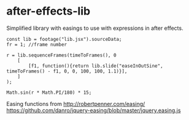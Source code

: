 # after-effects-lib

Simplified library with easings to use with expressions in after effects.
```
const lib = footage("lib.jsx").sourceData;
fr = 1; //frame number

r = lib.sequenceFrames(timeToFrames(), 0
	[
		[f1, function(){return lib.slide("easeInOutSine", timeToFrames() - f1, 0, 0, 100, 100, 1.1)}],
	]
);

Math.sin(r * Math.PI/180) * 15;
```

Easing functions from http://robertpenner.com/easing/
https://github.com/danro/jquery-easing/blob/master/jquery.easing.js
